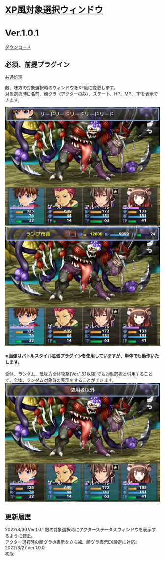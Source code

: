 # [XP風対象選択ウィンドウ](https://raw.githubusercontent.com/nuun888/MZ/master/NUUN_XPSelectWindow.js)
# Ver.1.0.1
[ダウンロード](https://raw.githubusercontent.com/nuun888/MZ/master/NUUN_XPSelectWindow.js)  

## 必須、前提プラグイン
[共通処理](https://github.com/nuun888/MZ/blob/master/README/Base.md)  

敵、味方の対象選択時のウィンドウをXP風に変更します。  
対象選択時に名前、顔グラ（アクターのみ）、ステート、HP、MP、TPを表示できます。  

![画像](img/XPSelectWindow1.png)  
![画像](img/XPSelectWindow2.png)  

#### ※画像はバトルスタイル拡張プラグインを使用していますが、単体でも動作いたします。  

全体、ランダム、敵味方全体攻撃(Ver.1.6.1以降)でも対象選択と併用することで、全体、ランダム対象時の表示をすることができます。
![画像](img/XPSelectWindow3.png)  

## 更新履歴
2022/3/30 Ver.1.0.1
敵の対象選択時にアクターステータスウィンドウを表示するように修正。  
アクター選択時の顔グラの表示を立ち絵、顔グラ表示EX設定に対応。  
2022/3/27 Ver.1.0.0  
初版  
